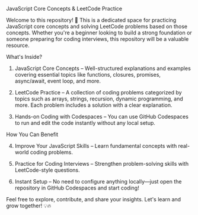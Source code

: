 JavaScript Core Concepts & LeetCode Practice

Welcome to this repository! 🚀 This is a dedicated space for practicing JavaScript core concepts and solving LeetCode problems based on those concepts. Whether you're a beginner looking to build a strong foundation or someone preparing for coding interviews, this repository will be a valuable resource.

What's Inside?

1. JavaScript Core Concepts – Well-structured explanations and examples covering essential topics like functions, closures, promises, async/await, event loop, and more.

2. LeetCode Practice – A collection of coding problems categorized by topics such as arrays, strings, recursion, dynamic programming, and more. Each problem includes a solution with a clear explanation.

3. Hands-on Coding with Codespaces – You can use GitHub Codespaces to run and edit the code instantly without any local setup.

How You Can Benefit

4. Improve Your JavaScript Skills – Learn fundamental concepts with real-world coding problems.

5. Practice for Coding Interviews – Strengthen problem-solving skills with LeetCode-style questions.

6. Instant Setup – No need to configure anything locally—just open the repository in GitHub Codespaces and start coding!

Feel free to explore, contribute, and share your insights. Let's learn and grow together! 💡🔥
